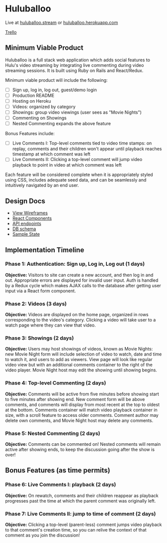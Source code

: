 # Huluballoo

Live at [huluballoo.stream][custom-domain] or [huluballoo.herokuapp.com][heroku]

[Trello][trello]

[custom-domain]: http://www.huluballoo.stream
[heroku]: https://huluballoo.herokuapp.com
[trello]: https://trello.com/b/n9X3yAEd/huluballoo

## Minimum Viable Product

Huluballoo is a full stack web application which adds social features to Hulu's video streaming by integrating live commenting during video streaming sessions. It is built using Ruby on Rails and React/Redux.

Minimum viable product will include the following:

- [ ] Sign up, log in, log out, guest/demo login
- [ ] Production README
- [ ] Hosting on Heroku
- [ ] Videos: organized by category
- [ ] Showings: group video viewings (user sees as "Movie Nights")
- [ ] Commenting on Showings
- [ ] Nested Commenting expands the above feature

Bonus Features include:

- [ ] Live Comments I: Top-level comments tied to video time stamps: on replay, comments and their children won't appear until playback reaches timestamp at which comment was left
- [ ] Live Comments II: Clicking a top-level comment will jump video playback to point in video at which comment was left

Each feature will be considered complete when it is appropriately styled using CSS, includes adequate seed data, and can be seamlessly and intuitively navigated by an end user.

## Design Docs
* [View Wireframes][wireframes]
* [React Components][components]
* [API endpoints][api-endpoints]
* [DB schema][schema]
* [Sample State][sample-state]

[wireframes]: wireframes
[components]: component-hierarchy.md
[api-endpoints]: api-endpoints.md
[schema]: schema.md
[sample-state]: sample-state.md

## Implementation Timeline

### Phase 1: Authentication: Sign up, Log in, Log out (1 days)

**Objective:** Visitors to site can create a new account, and then log in and out. Appropriate errors are displayed for invalid user input. Auth is handled by a Redux cycle which makes AJAX calls to the database after getting user input via a React form component.

### Phase 2: Videos (3 days)

**Objective:** Videos are displayed on the home page, organized in rows corresponding to the video's category. Clicking a video will take user to a watch page where they can view that video.

### Phase 3: Showings (2 days)

**Objective:** Users may host showings of videos, known as Movie Nights: new Movie Night form will include selection of video to watch, date and time to watch it, and users to add as viewers. View page will look like regular video view but with an additional comments container to the right of the video player. Movie Night host may edit the showing until showing begins.

### Phase 4: Top-level Commenting (2 days)

**Objective:** Comments will be active from five minutes before showing start to five minutes after showing end. New comment form will be above comments, and comments will display from most recent at the top to oldest at the bottom. Comments container will match video playback container in size, with a scroll feature to access older comments. Comment author may delete own comments, and Movie Night host may delete any comments.

### Phase 5: Nested Commenting (2 days)

**Objective:** Comments can be commented on! Nested comments will remain active after showing ends, to keep the discussion going after the show is over!

## Bonus Features (as time permits)

### Phase 6: Live Comments I: playback (2 days)

**Objective:** On rewatch, comments and their children reappear as playback progresses past the time at which the parent comment was originally left.

### Phase 7: Live Comments II: jump to time of comment (2 days)

**Objective:** Clicking a top-level (parent-less) comment jumps video playback to that comment's creation time, so you can relive the context of that comment as you join the discussion!
